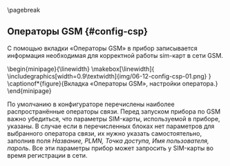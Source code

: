\pagebreak

## Операторы GSM {#config-csp}

С помощью вкладки «Операторы GSM» в прибор записывается информация необходимая для корректной работы sim-карт в сети GSM.

\begin{minipage}{\linewidth}
	\makebox[\linewidth]{
 		\includegraphics[width=0.9\textwidth]{img/06-12-config-csp-01.png}
 	}
	\captionof*{figure}{Вкладка «Операторы GSM», настройки оператора.}
\end{minipage}



По умолчанию в конфигураторе перечислены наиболее распространённые операторы связи. Перед запуском прибора по GSM важно убедиться, что параметры SIM-карты, используемой в приборе, указаны.
В случае если в перечисленных блоках нет параметров для выбранного оператора связи, их нужно указать самостоятельно, заполнив поля _Название, PLMN, Точка доступа, Имя пользователя, пароль_. Все эти параметры прибор может запросить у SIM-карты во время регистрации в сети.

